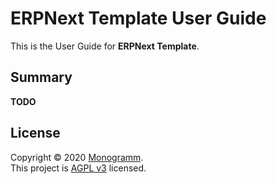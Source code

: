 # **ERPNext Template** User Guide

This is the User Guide for **ERPNext Template**.

## Summary

**TODO**

## License

Copyright © 2020 [Monogramm](https://github.com/Monogramm).<br />
This project is [AGPL v3](https://opensource.org/licenses/AGPL-3.0) licensed.

